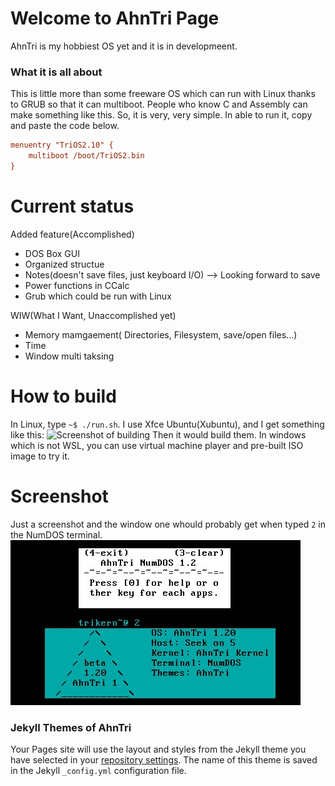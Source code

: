 # Welcome to AhnTri Page

AhnTri is my hobbiest OS yet and it is in developmeent.

### What it is all about

This is little more than some freeware OS which can run with Linux thanks to GRUB so that it can multiboot. People who know C and Assembly can make something like this.
So, it is very, very simple.
In able to run it, copy and paste the code below.

```INI
menuentry "TriOS2.10" {
	multiboot /boot/TriOS2.bin
}
```
# Current status
Added feature(Accomplished)
- DOS Box GUI
- Organized structue
- Notes(doesn't save files, just keyboard I/O) --> Looking forward to save
- Power functions in CCalc
- Grub which could be run with Linux

WIW(What I Want, Unaccomplished yet)
- Memory mamgaement( Directories, Filesystem, save/open files...)
- Time
- Window multi taksing

# How to build
In Linux, type `~$ ./run.sh`. I use Xfce Ubuntu(Xubuntu), and I get something like this:
![Screenshot of building](asdf.jpg)
Then it would build them. In windows which is not WSL, you can use virtual machine player and pre-built ISO image to try it.

# Screenshot
Just a screenshot and the window one whould probably get when typed `2` in the NumDOS terminal.
![Screenshot of 1.2 beta 2](sshot.jpg)


### Jekyll Themes of AhnTri

Your Pages site will use the layout and styles from the Jekyll theme you have selected in your [repository settings](https://github.com/AhnJihwan/AhnTri/settings). The name of this theme is saved in the Jekyll `_config.yml` configuration file. 
